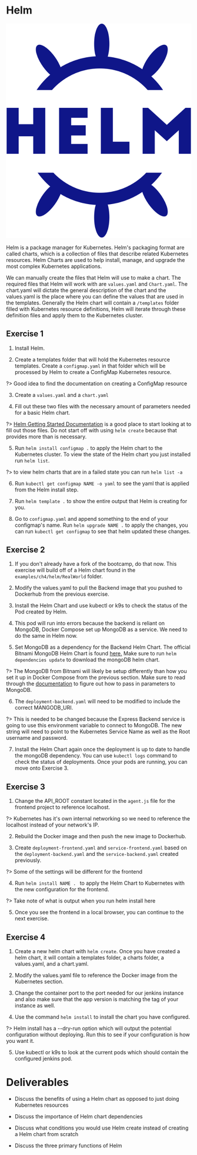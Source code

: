 # Helm

![](img4/helm-icon.svg ':size=125px')

Helm is a package manager for Kubernetes. Helm's packaging format are called charts, which is a collection of files that describe related Kubernetes resources. Helm Charts are used to help install, manage, and upgrade the most complex Kubernetes applications. 

We can manually create the files that Helm will use to make a chart. The required files that Helm will work with are `values.yaml` and `Chart.yaml`. The chart.yaml will dictate the general description of the chart and the values.yaml is the place where you can define the values that are used in the templates. Generally the Helm chart will contain a `/templates` folder filled with Kubernetes resource definitions, Helm will iterate through these definition files and apply them to the Kubernetes cluster.

## Exercise 1

1. Install Helm.

2. Create a templates folder that will hold the Kubernetes resource templates. Create a `configmap.yaml` in that folder which will be processed by Helm to create a ConfigMap Kubernetes resource.

?> Good idea to find the documentation on creating a ConfigMap resource

3. Create a `values.yaml` and a `chart.yaml`

4. Fill out these two files with the necessary amount of parameters needed for a basic Helm chart.

?> [Helm Getting Started Documentation](https://helm.sh/docs/chart_template_guide/getting_started/) is a good place to start looking at to fill out those files. Do not start off with using `helm create` because that provides more than is necessary.

5. Run `helm install configmap .` to apply the Helm chart to the Kubernetes cluster. To view the state of the Helm chart you just installed run `helm list`.

?> to view helm charts that are in a failed state you can run `helm list -a` 

6. Run `kubectl get configmap NAME -o yaml` to see the yaml that is applied from the Helm install step.

7. Run `helm template .` to show the entire output that Helm is creating for you.

8. Go to `configmap.yaml` and append something to the end of your configmap's name. Run `helm upgrade NAME .` to apply the changes, you can run `kubectl get configmap` to see that helm updated these changes.

## Exercise 2

1. If you don't already have a fork of the bootcamp, do that now. This exercise will build off of a Helm chart found in the `examples/ch4/helm/RealWorld` folder.

2. Modify the values.yaml to pull the Backend image that you pushed to Dockerhub from the previous exercise. 

3. Install the Helm Chart and use kubectl or k9s to check the status of the Pod created by Helm.

4. This pod will run into errors because the backend is reliant on MongoDB, Docker Compose set up MongoDB as a service. We need to do the same in Helm now.

5. Set MongoDB as a dependency for the Backend Helm Chart. The official Bitnami MongoDB Helm Chart is found [here.](https://bitnami.com/stack/mongodb/helm) Make sure to run `helm dependencies update` to download the mongoDB helm chart.

?> The MongoDB from Bitnami will likely be setup differently than how you set it up in Docker Compose from the previous section. Make sure to read through the [documentation](https://github.com/bitnami/charts/tree/master/bitnami/mongodb) to figure out how to pass in parameters to MongoDB.

6. The `deployment-backend.yaml` will need to be modified to include the correct MANGODB_URI.

?> This is needed to be changed because the Express Backend service is going to use this environment variable to connect to MongoDB. The new string will need to point to the Kubernetes Service Name as well as the Root username and password. 

7. Install the Helm Chart again once the deployment is up to date to handle the mongoDB dependency. You can use `kubectl logs` command to check the status of deployments. Once your pods are running, you can move onto Exercise 3.


## Exercise 3

1. Change the API_ROOT constant located in the `agent.js` file for the frontend project to reference localhost. 

?> Kubernetes has it's own internal networking so we need to reference the localhost instead of your network's IP.

2. Rebuild the Docker image and then push the new image to Dockerhub. 

3. Create `deployment-frontend.yaml` and `service-frontend.yaml` based on the `deployment-backend.yaml` and the `service-backend.yaml` created previously.

?> Some of the settings will be different for the frontend

4. Run `helm install NAME . ` to apply the Helm Chart to Kubernetes with the new configuration for the frontend.

?> Take note of what is output when you run helm install here

5. Once you see the frontend in a local browser, you can continue to the next exercise.

## Exercise 4

1. Create a new helm chart with `helm create`. Once you have created a helm chart, it will contain a templates folder, a charts folder, a values.yaml, and a chart.yaml. 

2. Modify the values.yaml file to reference the Docker image from the Kubernetes section. 

3. Change the container port to the port needed for our jenkins instance and also make sure that the app version is matching the tag of your instance as well.

4. Use the command `helm install` to install the chart you have configured.

?> Helm install has a --dry-run option which will output the potential configuration without deploying. Run this to see if your configuration is how you want it.

5. Use kubectl or k9s to look at the current pods which should contain the configured jenkins pod.


# Deliverables

- Discuss the benefits of using a Helm chart as opposed to just doing Kubernetes resources

- Discuss the importance of Helm chart dependencies

- Discuss what conditions you would use Helm create instead of creating a Helm chart from scratch

- Discuss the three primary functions of Helm 
